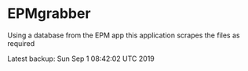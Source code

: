 # EPMgrabber
Using a database from the EPM app this application scrapes the files as required


Latest backup: Sun Sep 1 08:42:02 UTC 2019
